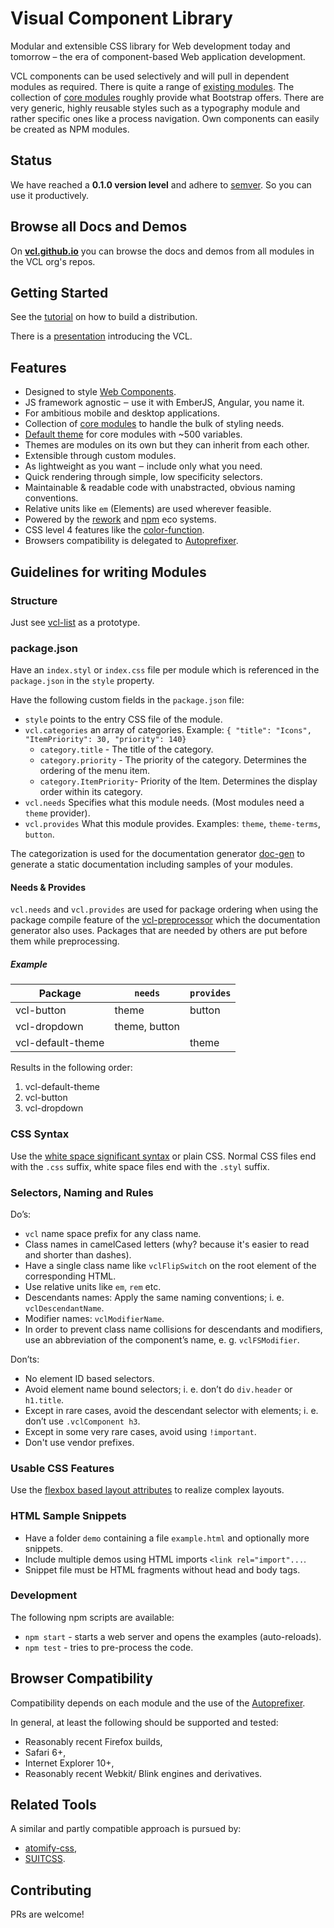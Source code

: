 # Visual Component Library

Modular and extensible CSS library for Web development today and tomorrow –
the era of component-based Web application development.

VCL components can be used selectively and will pull in
dependent modules as required.
There is quite a range of [existing modules](https://github.com/vcl/).
The collection of
[core modules](https://github.com/vcl/core-modules)
roughly provide what Bootstrap offers.
There are very generic, highly reusable styles such as
a typography module and rather specific ones like a process navigation.
Own components can easily be created as NPM modules.

## Status

We have reached a **0.1.0 version level** and adhere to
[semver](http://semver.org/). So you can use it productively.

## Browse all Docs and Demos

On **[vcl.github.io](https://vcl.github.io/)** you can browse
the docs and demos from all modules in the VCL org's repos.

## Getting Started

See the [tutorial](https://github.com/vcl/doc/tree/master/tutorial) on
how to build a distribution.

There is a [presentation](http://vcl.github.io/presentation/index.html)
introducing the VCL.

## Features

- Designed to style [Web Components](http://webcomponents.org/).
- JS framework agnostic ‒ use it with EmberJS, Angular, you name it.
- For ambitious mobile and desktop applications.
- Collection of [core modules](https://github.com/vcl/core-modules)
  to handle the bulk of styling needs.
- [Default theme](https://github.com/vcl/default-theme)
  for core modules with ~500 variables.
- Themes are modules on its own but they can inherit from each other.
- Extensible through custom modules.
- As lightweight as you want ‒ include only what you need.
- Quick rendering through simple, low specificity selectors.
- Maintainable & readable code with unabstracted, obvious naming conventions.
- Relative units like `em` (Elements) are used wherever feasible.
- Powered by the [rework](https://github.com/reworkcss)
  and [npm](https://www.npmjs.org/) eco systems.
- CSS level 4 features like the
  [color-function](http://dev.w3.org/csswg/css-color/#modifying-colors).
- Browsers compatibility is delegated to
  [Autoprefixer](https://github.com/postcss/autoprefixer).

## Guidelines for writing Modules

### Structure

Just see [vcl-list](https://github.com/vcl/list) as a prototype.

### package.json

Have an `index.styl` or `index.css` file per module which is referenced in
the `package.json` in the `style` property.

Have the following custom fields in the `package.json` file:

- `style` points to the entry CSS file of the module.
- `vcl.categories` an array of categories. Example:
  `{ "title": "Icons", "ItemPriority": 30, "priority": 140}`
  - `category.title` - The title of the category.
  - `category.priority` - The priority of the category.
     Determines the ordering of the menu item.
  - `category.ItemPriority`- Priority of the Item.
    Determines the display order within its category.
- `vcl.needs` Specifies what this module needs.
  (Most modules need a `theme` provider).
- `vcl.provides` What this module provides.
  Examples: `theme`, `theme-terms`, `button`.

The categorization is used for the documentation generator
[doc-gen](https://github.com/vcl/doc-gen) to generate a static documentation
including samples of your modules.

#### Needs & Provides

`vcl.needs` and `vcl.provides` are used for package ordering when using the package compile feature of the [vcl-preprocessor](https://github.com/vcl/preprocessor) which the documentation generator also uses.
Packages that are needed by others are put before them while preprocessing.

##### Example

Package           | `needs`         | `provides`
---               | ---             | ---
vcl-button        | theme           | button
vcl-dropdown      | theme, button   |
vcl-default-theme |                 | theme

Results in the following order:

1. vcl-default-theme
2. vcl-button
3. vcl-dropdown

### CSS Syntax

Use the [white space significant syntax](https://www.npmjs.org/package/css-whitespace)
or plain CSS. Normal CSS files end with the `.css` suffix, white space files
end with the `.styl` suffix.

### Selectors, Naming and Rules

Do’s:

- `vcl` name space prefix for any class name.
- Class names in camelCased letters (why? because it's easier to read and
  shorter than dashes).
- Have a single class name like `vclFlipSwitch` on the root element of the
  corresponding HTML.
- Use relative units like `em`, `rem` etc.
- Descendants names: Apply the same naming conventions; i. e.
  `vclDescendantName`.
- Modifier names: `vclModifierName`.
- In order to prevent class name collisions for descendants and modifiers,
  use an abbreviation of the component’s name, e. g. `vclFSModifier`.

Don’ts:

- No element ID based selectors.
- Avoid element name bound selectors;
  i. e. don’t do `div.header` or `h1.title`.
- Except in rare cases, avoid the descendant selector with elements;
  i. e. don’t use `.vclComponent h3`.
- Except in some very rare cases, avoid using `!important`.
- Don't use vendor prefixes.

### Usable CSS Features

Use the [flexbox based layout attributes](https://github.com/vcl/layout)
to realize complex layouts.

### HTML Sample Snippets

- Have a folder `demo` containing a file `example.html` and optionally more
  snippets.
- Include multiple demos using HTML imports `<link rel="import"...`.
- Snippet file must be HTML fragments without head and body tags.

### Development

The following npm scripts are available:

* `npm start` - starts a web server and opens the examples (auto-reloads).
* `npm test` - tries to pre-process the code.

## Browser Compatibility

Compatibility depends on each module and the use of the
[Autoprefixer](https://github.com/postcss/autoprefixer).

In general, at least the following should be supported and tested:

- Reasonably recent Firefox builds,
- Safari 6+,
- Internet Explorer 10+,
- Reasonably recent Webkit/ Blink engines and derivatives.

## Related Tools

A similar and partly compatible approach is pursued by:

- [atomify-css](https://github.com/atomify/atomify-css),
- [SUITCSS](https://github.com/suitcss).

## Contributing

PRs are welcome!

